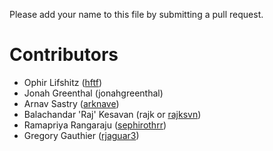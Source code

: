 Please add your name to this file by submitting a pull request.

# Contributors

- Ophir Lifshitz ([hftf](https://github.com/hftf))
- Jonah Greenthal (jonahgreenthal)
- Arnav Sastry ([arknave](http://github.com/arknave))
- Balachandar 'Raj' Kesavan (rajk or [rajksvn](https://bitbucket.org/rajksvn))
- Ramapriya Rangaraju ([sephirothrr](https://github.com/sephirothrr))
- Gregory Gauthier ([rjaguar3](https://github.com/rjaguar3))
